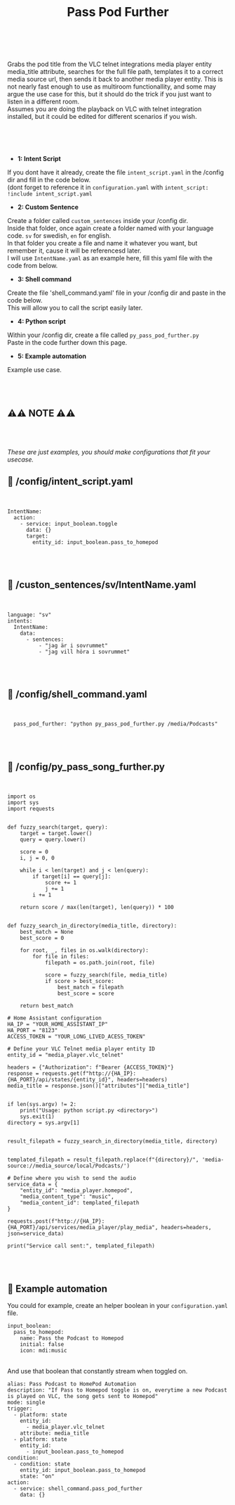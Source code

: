
<h1 align="center">
<br>

Pass Pod Further

</h1><br>
<br><br>

Grabs the pod title from the VLC telnet integrations media player entity media_title attribute, searches for the full file path, templates it to a correct media source url, then sends it back to another media player entity. This is not nearly fast enough to use as multiroom functionallity, and some may argue the use case for this, but it should do the trick if you just want to listen in a different room.  
Assumes you are doing the playback on VLC with telnet integration installed, but it could be edited for different scenarios if you wish.  

<br><br><br>


- **1: Intent Script** <br>

If you dont have it already, create the file `intent_script.yaml` in the /config dir and fill in the code below.<br>
(dont forget to reference it in `configuration.yaml` with `intent_script: !include intent_script.yaml`<br> 

- **2: Custom Sentence** <br>

Create a folder called `custom_sentences` inside your /config dir.<br>
Inside that folder, once again create a folder named with your language code. `sv` for swedish, `en` for english.<br>
In that folder you create a file and name it whatever you want, but remember it, cause it will be referencesd later.<br>
I will use `IntentName.yaml` as an example here, fill this yaml file with the code from below. <br>


- **3: Shell command** <br>

Create the file 'shell_command.yaml' file in your /config dir and paste in the code below.  
This will allow you to call the script easily later.  

- **4: Python script** <br>

Within your /config dir, create a file called `py_pass_pod_further.py` <br>
Paste in the code further down this page. <br>

- **5: Example automation** <br>

Example use case.  

<br><br>



## **⚠️⚠️ NOTE ⚠️⚠️** <br><br><br>

_These are just examples, you should make configurations that fit your usecase._



## 🦆 /config/intent_script.yaml <br>


<br>


```
IntentName:
  action:
    - service: input_boolean.toggle
      data: {}
      target:
        entity_id: input_boolean.pass_to_homepod
```

<br><br>


## 🦆 /custon_sentences/sv/IntentName.yaml <br>


<br>

```
language: "sv"
intents:
  IntentName:
    data:
      - sentences:
          - "jag är i sovrummet"
          - "jag vill höra i sovrummet"
```

<br><br>


## 🦆 /config/shell_command.yaml <br>


<br>


```
  pass_pod_further: "python py_pass_pod_further.py /media/Podcasts" 
```

<br><br>


## 🦆 /config/py_pass_song_further.py <br>


<br>


```
import os
import sys
import requests


def fuzzy_search(target, query):
    target = target.lower()
    query = query.lower()
    
    score = 0
    i, j = 0, 0

    while i < len(target) and j < len(query):
        if target[i] == query[j]:
            score += 1
            j += 1
        i += 1

    return score / max(len(target), len(query)) * 100


def fuzzy_search_in_directory(media_title, directory):
    best_match = None
    best_score = 0

    for root, _, files in os.walk(directory):
        for file in files:
            filepath = os.path.join(root, file)

            score = fuzzy_search(file, media_title)
            if score > best_score:
                best_match = filepath
                best_score = score

    return best_match

# Home Assistant configuration
HA_IP = "YOUR_HOME_ASSISTANT_IP"
HA_PORT = "8123"
ACCESS_TOKEN = "YOUR_LONG_LIVED_ACESS_TOKEN"

# Define your VLC Telnet media player entity ID
entity_id = "media_player.vlc_telnet"

headers = {"Authorization": f"Bearer {ACCESS_TOKEN}"}
response = requests.get(f"http://{HA_IP}:{HA_PORT}/api/states/{entity_id}", headers=headers)
media_title = response.json()["attributes"]["media_title"]


if len(sys.argv) != 2:
    print("Usage: python script.py <directory>")
    sys.exit(1)
directory = sys.argv[1]


result_filepath = fuzzy_search_in_directory(media_title, directory)


templated_filepath = result_filepath.replace(f"{directory}/", 'media-source://media_source/local/Podcasts/')

# Define where you wish to send the audio
service_data = {
    "entity_id": "media_player.homepod",
    "media_content_type": "music",
    "media_content_id": templated_filepath
}

requests.post(f"http://{HA_IP}:{HA_PORT}/api/services/media_player/play_media", headers=headers, json=service_data)

print("Service call sent:", templated_filepath)

```

<br><br>



## 🦆 Example automation <br>


You could for example, create an helper boolean in your `configuration.yaml` file.  
```
input_boolean:
  pass_to_homepod:
    name: Pass the Podcast to Homepod
    initial: false
    icon: mdi:music
```  

<br>
And use that boolean that constantly stream when toggled on.  

```
alias: Pass Podcast to HomePod Automation
description: "If Pass to Homepod toggle is on, everytime a new Podcast is played on VLC, the song gets sent to Homepod"
mode: single
trigger:
  - platform: state
    entity_id:
      - media_player.vlc_telnet
    attribute: media_title
  - platform: state
    entity_id:
      - input_boolean.pass_to_homepod    
condition:
  - condition: state
    entity_id: input_boolean.pass_to_homepod
    state: "on"
action:
  - service: shell_command.pass_pod_further
    data: {}
```

<br><br>

